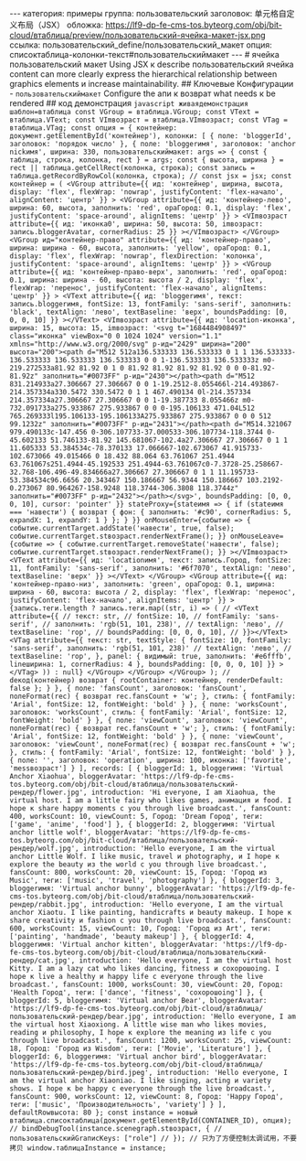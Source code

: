 --- категория: примеры группа: пользовательский заголовок: 单元格自定义布局（JSX） обложка: https://lf9-dp-fe-cms-tos.byteorg.com/obj/bit-cloud/втаблица/preview/пользовательский-ячейка-макет-jsx.png ссылка: пользовательский_define/пользовательский_макет опция: списоктаблица-колонки-текст#пользовательскиймакет --- # ячейка пользовательский макет Using JSX к describe пользовательский ячейка content can more clearly express the hierarchical relationship between graphics elements и increase maintainability. ## Ключевые Конфигурации - `пользовательскиймакет` Configure the апи к возврат what needs к be rendered ## код демонстрация ```javascript живаядемонстрация шаблон=втаблица const VGroup = втаблица.VGroup; const VText = втаблица.VText; const VImвозраст = втаблица.VImвозраст; const VTag = втаблица.VTag; const опция = { контейнер: документ.getElementById('контейнер'), колонки: [ { поле: 'bloggerId', заголовок: 'порядок число' }, { поле: 'bloggerимя', заголовок: 'anchor nickимя', ширина: 330, пользовательскиймакет: args => { const { таблица, строка, колонка, rect } = args; const { высота, ширина } = rect || таблица.getCellRect(колонка, строка); const запись = таблица.getRecordByRowCol(колонка, строка); // const jsx = jsx; const контейнер = ( <VGroup attribute={{ ид: 'контейнер', ширина, высота, display: 'flex', flexWrap: 'nowrap', justifyContent: 'flex-начало', alignContent: 'центр' }} > <VGroup attribute={{ ид: 'контейнер-лево', ширина: 60, высота, заполнить: 'red', opaГород: 0.1, display: 'flex', justifyContent: 'space-around', alignItems: 'центр' }} > <VImвозраст attribute={{ ид: 'иконка0', ширина: 50, высота: 50, imвозраст: запись.bloggerAvatar, cornerRadius: 25 }} ></VImвозраст> </VGroup> <VGroup ид="контейнер-право" attribute={{ ид: 'контейнер-право', ширина: ширина - 60, высота, заполнить: 'yellow', opaГород: 0.1, display: 'flex', flexWrap: 'nowrap', flexDirection: 'колонка', justifyContent: 'space-around', alignItems: 'центр' }} > <VGroup attribute={{ ид: 'контейнер-право-верх', заполнить: 'red', opaГород: 0.1, ширина: ширина - 60, высота: высота / 2, display: 'flex', flexWrap: 'перенос', justifyContent: 'flex-начало', alignItems: 'центр' }} > <VText attribute={{ ид: 'bloggerимя', текст: запись.bloggerимя, fontSize: 13, fontFamily: 'sans-serif', заполнить: 'black', textAlign: 'лево', textBaseline: 'верх', boundsPadding: [0, 0, 0, 10] }} ></VText> <VImвозраст attribute={{ ид: 'location-иконка', ширина: 15, высота: 15, imвозраст: '<svg t="1684484908497" class="иконка" viewBox="0 0 1024 1024" version="1.1" xmlns="http://www.w3.org/2000/svg" p-ид="2429" ширина="200" высота="200"><path d="M512 512a136.533333 136.533333 0 1 1 136.533333-136.533333 136.533333 136.533333 0 0 1-136.533333 136.533333z m0-219.272533a81.92 81.92 0 1 0 81.92 81.92 81.92 81.92 0 0 0-81.92-81.92z" заполнить="#0073FF" p-ид="2430"></path><path d="M512 831.214933a27.306667 27.306667 0 0 1-19.2512-8.055466l-214.493867-214.357334a330.5472 330.5472 0 1 1 467.490134 0l-214.357334 214.357334a27.306667 27.306667 0 0 1-19.387733 8.055466z m0-732.091733a275.933867 275.933867 0 0 0-195.106133 471.04L512 765.269333l195.106133-195.106133A275.933867 275.933867 0 0 0 512 99.1232z" заполнить="#0073FF" p-ид="2431"></path><path d="M514.321067 979.490133c-147.456 0-306.107733-37.000533-306.107734-118.3744 0-45.602133 51.746133-81.92 145.681067-102.4a27.306667 27.306667 0 1 1 11.605333 53.384534c-78.370133 17.066667-102.673067 41.915733-102.673066 49.015466 0 18.432 88.064 63.761067 251.4944 63.761067s251.4944-45.192533 251.4944-63.761067c0-7.3728-25.258667-32.768-106.496-49.834666a27.306667 27.306667 0 1 1 11.195733-53.384534c96.6656 20.343467 150.186667 56.9344 150.186667 103.2192-0.273067 80.964267-158.9248 118.3744-306.3808 118.3744z" заполнить="#0073FF" p-ид="2432"></path></svg>', boundsPadding: [0, 0, 0, 10], cursor: 'pointer' }} stateProxy={stateимя => { if (stateимя === 'навести') { возврат { фон: { заполнить: '#c90', cornerRadius: 5, expandX: 1, expandY: 1 } }; } }} onMouseEnter={событие => { событие.currentTarget.addState('навести', true, false); событие.currentTarget.stвозраст.renderNextFrame(); }} onMouseLeave={событие => { событие.currentTarget.removeState('навести', false); событие.currentTarget.stвозраст.renderNextFrame(); }} ></VImвозраст> <VText attribute={{ ид: 'locationимя', текст: запись.Город, fontSize: 11, fontFamily: 'sans-serif', заполнить: '#6f7070', textAlign: 'лево', textBaseline: 'верх' }} ></VText> </VGroup> <VGroup attribute={{ ид: 'контейнер-право-низ', заполнить: 'green', opaГород: 0.1, ширина: ширина - 60, высота: высота / 2, display: 'flex', flexWrap: 'перенос', justifyContent: 'flex-начало', alignItems: 'центр' }} > {запись.теги.length ? запись.теги.map((str, i) => ( // <VText attribute={{ // текст: str, // fontSize: 10, // fontFamily: 'sans-serif', // заполнить: 'rgb(51, 101, 238)', // textAlign: 'лево', // textBaseline: 'rop', // boundsPadding: [0, 0, 0, 10], // }}></VText> <VTag attribute={{ текст: str, textStyle: { fontSize: 10, fontFamily: 'sans-serif', заполнить: 'rgb(51, 101, 238)' // textAlign: 'лево', // textBaseline: 'rop', }, panel: { видимый: true, заполнить: '#e6fffb', lineширина: 1, cornerRadius: 4 }, boundsPadding: [0, 0, 0, 10] }} ></VTag> )) : null} </VGroup> </VGroup> </VGroup> ); // deкод(контейнер) возврат { rootContainer: контейнер, renderDefault: false }; } }, { поле: 'fansCount', заголовок: 'fansCount', полеFormat(rec) { возврат rec.fansCount + 'w'; }, стиль: { fontFamily: 'Arial', fontSize: 12, fontWeight: 'bold' } }, { поле: 'worksCount', заголовок: 'worksCount', стиль: { fontFamily: 'Arial', fontSize: 12, fontWeight: 'bold' } }, { поле: 'viewCount', заголовок: 'viewCount', полеFormat(rec) { возврат rec.fansCount + 'w'; }, стиль: { fontFamily: 'Arial', fontSize: 12, fontWeight: 'bold' } }, { поле: 'viewCount', заголовок: 'viewCount', полеFormat(rec) { возврат rec.fansCount + 'w'; }, стиль: { fontFamily: 'Arial', fontSize: 12, fontWeight: 'bold' } }, { поле: '', заголовок: 'operation', ширина: 100, иконка: ['favorite', 'messвозраст'] } ], records: [ { bloggerId: 1, bloggerимя: 'Virtual Anchor Xiaohua', bloggerAvatar: 'https://lf9-dp-fe-cms-tos.byteorg.com/obj/bit-cloud/втаблица/пользовательский-рендер/flower.jpg', introduction: 'Hi everyone, I am Xiaohua, the virtual host. I am a little fairy who likes games, анимация и food. I hope к share happy moments с you through live broadcast.', fansCount: 400, worksCount: 10, viewCount: 5, Город: 'Dream Город', теги: ['game', 'anime', 'food'] }, { bloggerId: 2, bloggerимя: 'Virtual anchor little wolf', bloggerAvatar: 'https://lf9-dp-fe-cms-tos.byteorg.com/obj/bit-cloud/втаблица/пользовательский-рендер/wolf.jpg', introduction: 'Hello everyone, I am the virtual anchor Little Wolf. I like music, travel и photography, и I hope к explore the beauty из the world с you through live broadcast.', fansCount: 800, worksCount: 20, viewCount: 15, Город: 'Город из Music', теги: ['music', 'travel', 'photography'] }, { bloggerId: 3, bloggerимя: 'Virtual anchor bunny', bloggerAvatar: 'https://lf9-dp-fe-cms-tos.byteorg.com/obj/bit-cloud/втаблица/пользовательский-рендер/rabbit.jpg', introduction: 'Hello everyone, I am the virtual anchor Xiaotu. I like painting, handicrafts и beauty makeup. I hope к share creativity и fashion с you through live broadcast.', fansCount: 600, worksCount: 15, viewCount: 10, Город: 'Город из Art', теги: ['painting', 'handmade', 'beauty makeup'] }, { bloggerId: 4, bloggerимя: 'Virtual anchor kitten', bloggerAvatar: 'https://lf9-dp-fe-cms-tos.byteorg.com/obj/bit-cloud/втаблица/пользовательский-рендер/cat.jpg', introduction: 'Hello everyone, I am the virtual host Kitty. I am a lazy cat who likes dancing, fitness и coхорошоing. I hope к live a healthy и happy life с everyone through the live broadcast.', fansCount: 1000, worksCount: 30, viewCount: 20, Город: 'Health Город', теги: ['dance', 'fitness', 'coхорошоing'] }, { bloggerId: 5, bloggerимя: 'Virtual anchor Bear', bloggerAvatar: 'https://lf9-dp-fe-cms-tos.byteorg.com/obj/bit-cloud/втаблица/пользовательский-рендер/bear.jpg', introduction: 'Hello everyone, I am the virtual host Xiaoxiong. A little wise man who likes movies, reading и philosophy, I hope к explore the meaning из life с you through live broadcast.', fansCount: 1200, worksCount: 25, viewCount: 18, Город: 'Город из Wisdom', теги: ['Movie', 'Literature'] }, { bloggerId: 6, bloggerимя: 'Virtual anchor bird', bloggerAvatar: 'https://lf9-dp-fe-cms-tos.byteorg.com/obj/bit-cloud/втаблица/пользовательский-рендер/bird.jpeg', introduction: 'Hello everyone, I am the virtual anchor Xiaoniao. I like singing, acting и variety shows. I hope к be happy с everyone through the live broadcast.', fansCount: 900, worksCount: 12, viewCount: 8, Город: 'Happy Город', теги: ['music', 'Производительность', 'variety'] } ], defaultRowвысота: 80 }; const instance = новый втаблица.списоктаблица(документ.getElementById(CONTAINER_ID), опция); // bindDebugTool(instance.scenegraph.stвозраст, { // пользовательскийGrапиcKeys: ["role"] // }); // 只为了方便控制太调试用，不要拷贝 window.таблицаInstance = instance; ``` 